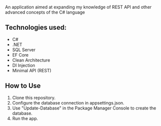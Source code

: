 An application aimed at expanding my knowledge of REST API and other advanced concepts of the C# language

## Technologies used:
* C#
* .NET
* SQL Server
* EF Core
* Clean Architecture
* DI Injection
* Minimal API (REST)

## How to Use
1. Clone this repository.
2. Configure the database connection in appsettings.json.
3. Use "Update-Database" in the Package Manager Console to create the database.
4. Run the app.
